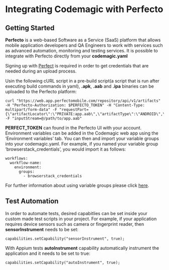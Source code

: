 # Integrating Codemagic with Perfecto


## Getting Started

**Perfecto** is a web-based Software as a Service (SaaS) platform that allows mobile application developers and QA Engineers to work with services such as advanced automation, monitoring and testing services. It is possible to integrate with Perfecto directly from your **codemagic.yaml**

Signing up with [Perfect](https://www.perfecto.io/) is required in order to get credentials that are needed during an upload process. 

Usin the following cURL script in a pre-build script(a script that is run after executing build commands in yaml), **.apk**, **.aab** and **.ipa** binaries can be uploaded to the Perfecto platform:

```
curl "https://web.app.perfectomobile.com/repository/api/v1/artifacts" -H "Perfecto-Authorization: $PERFECTO_TOKEN" -H "Content-Type: multipart/form-data" -F "requestPart={\"artifactLocator\":\"PRIVATE:app.aab\",\"artifactType\":\"ANDROID\",\"override\":true}" -F "inputStream=@/path/to/app.aab"
```

**PERFECT_TOKEN** can found in the Perfecto UI with your account. Environment variables can be added in the Codemagic web app using the ‘Environment variables’ tab. You can then and import your variable groups into your codemagic.yaml. For example, if you named your variable group ‘browserstack_credentials’, you would import it as follows:

```
workflows:
  workflow-name:
    environment:
      groups:
        - browserstack_credentials
```

For further information about using variable groups please click [here](.../variables/environment-variable-groups/).


## Test Automation

In order to automate tests, desired capabitlies can be set inside your custom made test scripts in your project. For example, if your application requires device sensors such as camera or fingerprint reader, then **sensorInstrument** needs to be set:

```
capabilities.setCapability("sensorInstrument", true);
```

With Appium tests **autoInstrument** capability automatically instrument the application and it needs to be set to true:

```
capabilities.setCapability("autoInstrument", true);
```